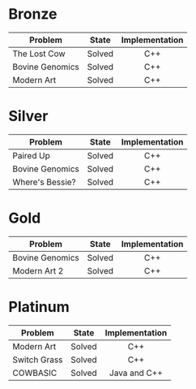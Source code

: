 # Bronze
| Problem        | State           | Implementation  |
| ------------- |:---------------:| :--------------:|
| The Lost Cow | Solved          | C++            |
| Bovine Genomics | Solved          | C++            |
| Modern Art | Solved          | C++            |
# Silver
| Problem        | State           | Implementation  |
| ------------- |:---------------:| :--------------:|
| Paired Up | Solved          | C++            |
| Bovine Genomics | Solved          | C++            |
| Where's Bessie? | Solved          | C++            |
# Gold
| Problem        | State           | Implementation  |
| ------------- |:---------------:| :--------------:|
| Bovine Genomics | Solved          | C++            |
| Modern Art 2 | Solved          | C++            |
# Platinum
| Problem        | State           | Implementation  |
| ------------- |:---------------:| :--------------:|
| Modern Art | Solved          | C++            |
| Switch Grass | Solved          | C++            |
| COWBASIC | Solved          | Java and C++           |
